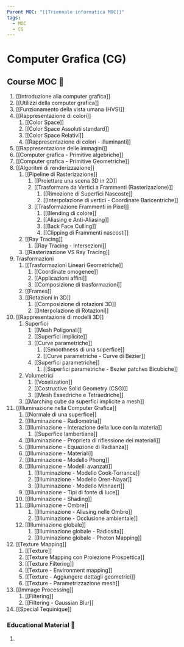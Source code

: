 ```yaml
---
Parent MOC: "[[Triennale informatica MOC]]"
tags:
  - MOC
  - CG
---
```

# Computer Grafica (CG)

## Course MOC  📒
1. [[Introduzione alla computer grafica]]
2. [[Utilizzi della computer grafica]]
3. [[Funzionamento della vista umana (HVS)]]
4. [[Rappresentazione di colori]]
	1. [[Color Space]]
	2. [[Color Space Assoluti standard]]
	3. [[Color Space Relativi]]
	4. [[Rappresentazione di colori - illuminanti]]
5. [[Rappresentazione delle immagini]]
6. [[Computer grafica - Primitive algebriche]]
7. [[Computer grafica - Primitive Geometriche]]
8. [[Algoritmi di renderizzazione]]
	1. [[Pipeline di Rasterizazione]]
		1.  [[Proiettare una scena 3D in 2D]]
		2. [[Trasformare da Vertici a Frammenti (Rasterizazione)]]
			1. [[Rimozione di Superfici Nascoste]]
			2. [[Interpolazione di vertici - Coordinate Baricentriche]]
		3. [[Trasformazione Frammenti in Pixel]]
			1. [[Blending di colore]]
			2. [[Aliasing e Anti-Aliasing]]
			3. [[Back Face Culling]]
			4. [[Clipping di Frammenti nascosti]]
	2. [[Ray Tracing]]
		1. [[Ray Tracing - Intersezioni]]
	3. [[Rasterizazione VS Ray Tracing]]
9. Trasformazioni
	1. [[Trasformazioni Lineari Geometriche]]
		1. [[Coordinate omogenee]]
		2. [[Applicazioni affini]]
		3. [[Composizione di trasformazioni]]
	2. [[Frames]]
	3. [[Rotazioni in 3D]]
		1. [[Composizione di rotazioni 3D]]
		2. [[Interpolazione di Rotazioni]]
10. [[Rappresentazione di modelli 3D]]
	1. Superfici
		1. [[Mesh Poligonali]]
		2. [[Superfici implicite]]
		3. [[Curve parametriche]]
			1. [[Smoothness di una superfice]]
			2. [[Curve parametriche - Curve di Bezier]]
		4. [[Superfici parametriche]]
			1. [[Superfici parametriche - Bezier patches Bicubiche]]
	2. Volumetrici
		1. [[Voxelization]]
		2. [[Costructive Solid Geometry (CSG)]]
		3. [[Mesh Esaedriche e Tetraedriche]]
	3. [[Marching cube da superfici implicite a mesh]]
11. [[Illuminazione nella Computer Grafica]]
	1. [[Normale di una superfice]]
	2. [[Illuminazione - Radiometria]]
	3. [[Illuminazione - Interazione della luce con la materia]]
		1. [[Superfice lambertiana]]
	4. [[Illuminazione - Proprieta di riflessione dei materiali]]
	5. [[Illuminazione - Equazione di Radianza]]
	6. [[Illuminazione - Materiali]]
	7. [[Illuminazione - Modello Phong]]
	8. [[Illuminazione - Modelli avanzati]]
		1. [[Illuminazione - Modello Cook-Torrance]]
		2. [[Illuminazione - Modello Oren-Nayar]]
		3. [[Illuminazione - Modello Minnaert]]
	9. [[Illuminazione - Tipi di fonte di luce]]
	10. [[Illuminazione - Shading]]
	11. [[Illuminazione - Ombre]]
		1. [[Illuminazione - Aliasing nelle Ombre]]
		2. [[Illuminazione - Occlusione ambientale]]
	12. [[Illuminazione globale]]
		1. [[Illuminazione globale - Radiosita]]
		2. [[Illuminazione globale - Photon Mapping]]
12. [[Texture Mapping]]
	1. [[Texture]]
	2. [[Texture Mapping con Proiezione Prospettica]]
	3. [[Texture Filtering]]
	4. [[Texture - Environment mapping]]
	5. [[Texture - Aggiungere dettagli geometrici]]
	6. [[Texture - Parametrizzazione mesh]]
13. [[Immage Processing]]
	1. [[Filtering]]
	2. [[Filtering - Gaussian Blur]]
14. [[Special Tequinique]]

### Educational Material 🧱
1. 

